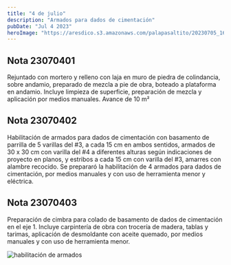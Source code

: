 ```yaml
---
title: "4 de julio"
description: "Armados para dados de cimentación"
pubDate: "Jul 4 2023"
heroImage: "https://aresdico.s3.amazonaws.com/palapasaltito/20230705_160301.jpg"
---
```


## Nota 23070401

Rejuntado con mortero y relleno con laja en muro de piedra de colindancia, sobre andamio, preparado de mezcla a pie de obra, boteado a plataforma en andamio. Incluye limpieza de superficie, preparación de mezcla y aplicación por medios manuales. Avance de 10 m²

## Nota 23070402

Habilitación de armados para dados de cimentación con basamento de parrilla de 5 varillas del #3, a cada 15 cm en ambos sentidos, armados de 30 x 30 cm con varilla del #4 a diferentes alturas según indicaciones de proyecto en planos, y estribos a cada 15 cm con varilla del #3, amarres con alambre recocido. Se prepararó la habilitación de 4 armados para dados de cimentación, por medios manuales y con uso de herramienta menor y eléctrica.

## Nota 23070403

Preparación de cimbra para colado de basamento de dados de cimentación en el eje 1. Incluye carpintería de obra con trocería de madera, tablas y tarimas, aplicación de desmoldante con aceite quemado, por medios manuales y con uso de herramienta menor.

![habilitación de armados](https://aresdico.s3.amazonaws.com/palapasaltito/20230705_160301.jpg "habilitación de armados")
